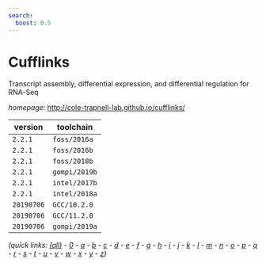 ```yaml
---
search:
  boost: 0.5
---
```

# Cufflinks

Transcript assembly, differential expression, and differential regulation for RNA-Seq

*homepage*: <http://cole-trapnell-lab.github.io/cufflinks/>

version | toolchain
--------|----------
``2.2.1`` | ``foss/2016a``
``2.2.1`` | ``foss/2016b``
``2.2.1`` | ``foss/2018b``
``2.2.1`` | ``gompi/2019b``
``2.2.1`` | ``intel/2017b``
``2.2.1`` | ``intel/2018a``
``20190706`` | ``GCC/10.2.0``
``20190706`` | ``GCC/11.2.0``
``20190706`` | ``gompi/2019a``


*(quick links: [(all)](../index.md) - [0](../0/index.md) - [a](../a/index.md) - [b](../b/index.md) - [c](../c/index.md) - [d](../d/index.md) - [e](../e/index.md) - [f](../f/index.md) - [g](../g/index.md) - [h](../h/index.md) - [i](../i/index.md) - [j](../j/index.md) - [k](../k/index.md) - [l](../l/index.md) - [m](../m/index.md) - [n](../n/index.md) - [o](../o/index.md) - [p](../p/index.md) - [q](../q/index.md) - [r](../r/index.md) - [s](../s/index.md) - [t](../t/index.md) - [u](../u/index.md) - [v](../v/index.md) - [w](../w/index.md) - [x](../x/index.md) - [y](../y/index.md) - [z](../z/index.md))*

